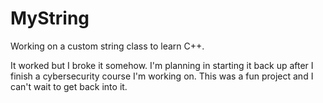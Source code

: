 # MyString
Working on a custom string class to learn C++.

It worked but I broke it somehow. I'm planning in starting it back up after I finish a cybersecurity course I'm working on. This was a fun project and I can't wait to get back into it.
